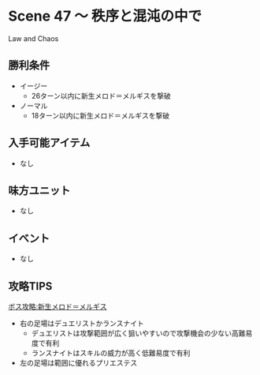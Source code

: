 # Scene 47 ～ 秩序と混沌の中で  

Law and Chaos

## 勝利条件 

- イージー
  - 26ターン以内に新生メロド＝メルギスを撃破
- ノーマル
  - 18ターン以内に新生メロド＝メルギスを撃破

## 入手可能アイテム 

- なし

## 味方ユニット 

- なし

## イベント 

- なし

## 攻略TIPS 

[ボス攻略:新生メロド＝メルギス](BossEnemy.md)
- 右の足場はデュエリストかランスナイト
  - デュエリストは攻撃範囲が広く狙いやすいので攻撃機会の少ない高難易度で有利
  - ランスナイトはスキルの威力が高く低難易度で有利
- 左の足場は範囲に優れるプリエステス

